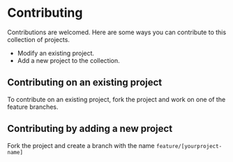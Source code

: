# Contributing

Contributions are welcomed. Here are some ways you can contribute to this collection of projects.

- Modify an existing project.
- Add a new project to the collection.

## Contributing on an existing project

To contribute on an existing project, fork the project and work on one of the feature branches.

## Contributing by adding a new project

Fork the project and create a branch with the name `feature/[yourproject-name]`
